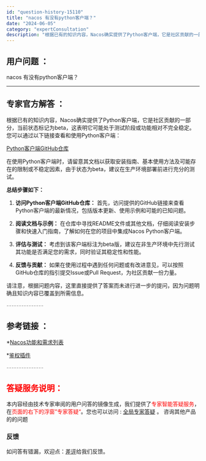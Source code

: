 ```yaml
---
id: "question-history-15110"
title: "nacos 有没有python客户端？"
date: "2024-06-05"
category: "expertConsultation"
description: "根据已有的知识内容，Nacos确实提供了Python客户端，它是社区贡献的一部分，当前状态标记为beta，这表明它可能处于测试阶段或功能相对不完全稳定。您可以通过以下链接查看和使用Python客户端：[Python客户端GitHub仓库](https://github.com/nacos-group"
---
```


## 用户问题 ： 
 nacos 有没有python客户端？  

---------------
## 专家官方解答 ：

根据已有的知识内容，Nacos确实提供了Python客户端，它是社区贡献的一部分，当前状态标记为beta，这表明它可能处于测试阶段或功能相对不完全稳定。您可以通过以下链接查看和使用Python客户端：

[Python客户端GitHub仓库](https://github.com/nacos-group/nacos-sdk-python)

在使用Python客户端时，请留意其文档以获取安装指南、基本使用方法及可能存在的限制或不稳定因素，由于状态为beta，建议在生产环境部署前进行充分的测试。

**总结步骤如下：**

1. **访问Python客户端GitHub仓库：** 首先，访问提供的GitHub链接来查看Python客户端的最新情况，包括版本更新、使用示例和可能的已知问题。

2. **阅读文档与示例：** 在仓库中寻找README文件或其他文档，仔细阅读安装步骤和快速入门指南，了解如何在您的项目中集成Nacos Python客户端。

3. **评估与测试：** 考虑到该客户端标注为beta版，建议在非生产环境中先行测试其功能是否满足您的需求，同时验证其稳定性和性能。

4. **反馈与贡献：** 如果在使用过程中遇到任何问题或有改进意见，可以按照GitHub仓库的指引提交Issue或Pull Request，为社区贡献一份力量。

请注意，根据问题内容，这里直接提供了答案而未进行进一步的提问，因为问题明确且知识内容已覆盖到所需信息。


<font color="#949494">---------------</font> 


## 参考链接 ：

*[Nacos功能和需求列表](https://nacos.io/docs/latest/archive/feature-list)
 
 *[鉴权插件](https://nacos.io/docs/latest/plugin/auth-plugin)


 <font color="#949494">---------------</font> 
 


## <font color="#FF0000">答疑服务说明：</font> 

本内容经由技术专家审阅的用户问答的镜像生成，我们提供了<font color="#FF0000">专家智能答疑服务</font>，在<font color="#FF0000">页面的右下的浮窗”专家答疑“</font>。您也可以访问 : [全局专家答疑](https://answer.opensource.alibaba.com/docs/intro) 。 咨询其他产品的的问题

### 反馈
如问答有错漏，欢迎点：[差评](https://ai.nacos.io/user/feedbackByEnhancerGradePOJOID?enhancerGradePOJOId=15122)给我们反馈。
